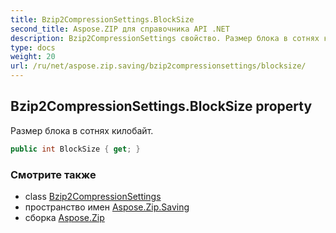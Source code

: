 ```yaml
---
title: Bzip2CompressionSettings.BlockSize
second_title: Aspose.ZIP для справочника API .NET
description: Bzip2CompressionSettings свойство. Размер блока в сотнях килобайт.
type: docs
weight: 20
url: /ru/net/aspose.zip.saving/bzip2compressionsettings/blocksize/
---
```

## Bzip2CompressionSettings.BlockSize property

Размер блока в сотнях килобайт.

```csharp
public int BlockSize { get; }
```

### Смотрите также

* class [Bzip2CompressionSettings](../)
* пространство имен [Aspose.Zip.Saving](../../bzip2compressionsettings/)
* сборка [Aspose.Zip](../../../)


